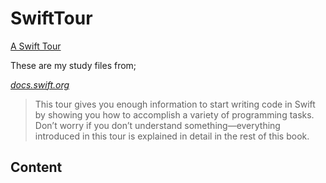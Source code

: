 # SwiftTour

[A Swift Tour](https://docs.swift.org/swift-book/GuidedTour/GuidedTour.html)

These are my study files from;

*<u>docs.swift.org</u>*

> This tour gives you enough information to start writing code in Swift by showing you how to accomplish a variety of programming tasks. Don’t worry if you don’t understand something—everything introduced in this tour is explained in detail in the rest of this book.



## Content

